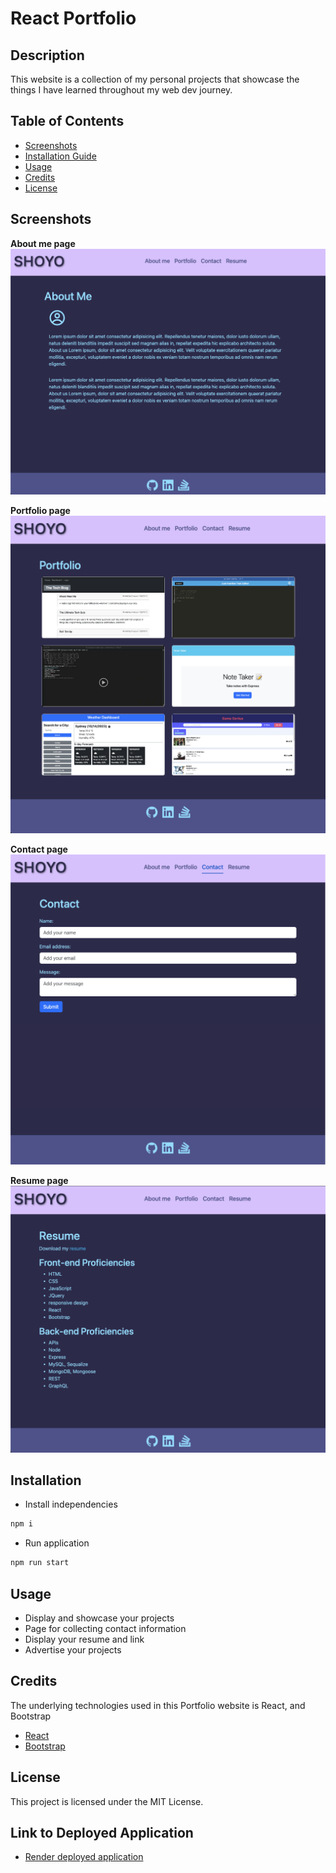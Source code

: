 # React Portfolio

## Description

This website is a collection of my personal projects that showcase the things I have learned throughout my web dev journey.

## Table of Contents

- [Screenshots](#screenshots)
- [Installation Guide](#installation)
- [Usage](#usage)
- [Credits](#credits)
- [License](#license)

## Screenshots

**About me page**
![About me](./src/assets/images/react_portfolio_aboutme.png)

**Portfolio page**
![Portfolio](./src/assets/images/react_portfolio_project.png)

**Contact page**
![Contact](./src/assets/images/react_portfolio_contact.png)

**Resume page**
![Resume](./src/assets/images/react_portfolio_resume.png)

## Installation

- Install independencies

```bash
npm i
```

- Run application

```bash
npm run start
```

## Usage

- Display and showcase your projects
- Page for collecting contact information
- Display your resume and link
- Advertise your projects

## Credits

The underlying technologies used in this Portfolio website is React, and Bootstrap

- [React](https://legacy.reactjs.org/docs/getting-started.html)
- [Bootstrap](https://getbootstrap.com/docs/5.3/getting-started/introduction/)

## License

This project is licensed under the MIT License.

## Link to Deployed Application

- [Render deployed application](https://react-portfolio-o1fe.onrender.com)
